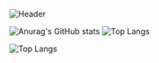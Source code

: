 ![Header](./header_github.png)

![Anurag's GitHub stats](https://github-readme-stats.vercel.app/api?username=nickolandermilan30&show_icons=true&theme=radical)  ![Top Langs](https://github-readme-stats.vercel.app/api/top-langs/?username=nickolandermilan30&hide_progress=true)

![Top Langs](https://github-readme-stats.vercel.app/api/top-langs/?username=nickolandermilan30&exclude_repo=github-readme-stats,anuraghazra.github.io)


